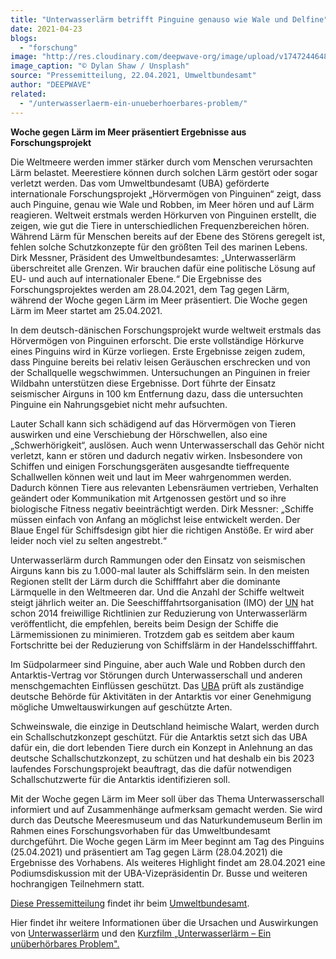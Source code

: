 ```yaml
---
title: "Unterwasserlärm betrifft Pinguine genauso wie Wale und Delfine"
date: 2021-04-23
blogs: 
  - "forschung"
image: "http://res.cloudinary.com/deepwave-org/image/upload/v1747244648/deepwave.org/dylan-shaw-12R_znWtJHQ-unsplash-scaled.jpg"
image_caption: "© Dylan Shaw / Unsplash"
source: "Pressemitteilung, 22.04.2021, Umweltbundesamt"
author: "DEEPWAVE"
related: 
  - "/unterwasserlaerm-ein-unueberhoerbares-problem/"
---
```


**Woche gegen Lärm im Meer präsentiert Ergebnisse aus Forschungsprojekt**

Die Weltmeere werden immer stärker durch vom Menschen verursachten Lärm belastet. Meerestiere können durch solchen Lärm gestört oder sogar verletzt werden. Das vom Umweltbundesamt (UBA) geförderte internationale Forschungsprojekt „Hörvermögen von Pinguinen“ zeigt, dass auch Pinguine, genau wie Wale und Robben, im Meer hören und auf Lärm reagieren. Weltweit erstmals werden Hörkurven von Pinguinen erstellt, die zeigen, wie gut die Tiere in unterschiedlichen Frequenzbereichen hören. Während Lärm für Menschen bereits auf der Ebene des Störens geregelt ist, fehlen solche Schutzkonzepte für den größten Teil des marinen Lebens. Dirk Messner, Präsident des Umweltbundesamtes: „Unterwasserlärm überschreitet alle Grenzen. Wir brauchen dafür eine politische Lösung auf EU- und auch auf internationaler Ebene.“ Die Ergebnisse des Forschungsprojektes werden am 28.04.2021, dem Tag gegen Lärm, während der Woche gegen Lärm im Meer präsentiert. Die Woche gegen Lärm im Meer startet am 25.04.2021.

In dem deutsch-dänischen Forschungsprojekt wurde weltweit erstmals das Hörvermögen von Pinguinen erforscht. Die erste vollständige Hörkurve eines Pinguins wird in Kürze vorliegen. Erste Ergebnisse zeigen zudem, dass Pinguine bereits bei relativ leisen Geräuschen erschrecken und von der Schallquelle wegschwimmen. Untersuchungen an Pinguinen in freier Wildbahn unterstützen diese Ergebnisse. Dort führte der Einsatz seismischer Airguns in 100 km Entfernung dazu, dass die untersuchten Pinguine ein Nahrungsgebiet nicht mehr aufsuchten.

Lauter Schall kann sich schädigend auf das Hörvermögen von Tieren auswirken und eine Verschiebung der Hörschwellen, also eine „Schwerhörigkeit“, auslösen. Auch wenn Unterwasserschall das Gehör nicht verletzt, kann er stören und dadurch negativ wirken. Insbesondere von Schiffen und einigen Forschungsgeräten ausgesandte tieffrequente Schallwellen können weit und laut im Meer wahrgenommen werden. Dadurch können Tiere aus relevanten Lebensräumen vertrieben, Verhalten geändert oder Kommunikation mit Artgenossen gestört und so ihre biologische Fitness negativ beeinträchtigt werden. Dirk Messner: „Schiffe müssen einfach von Anfang an möglichst leise entwickelt werden. Der Blaue Engel für Schiffsdesign gibt hier die richtigen Anstöße. Er wird aber leider noch viel zu selten angestrebt.“

Unterwasserlärm durch Rammungen oder den Einsatz von seismischen Airguns kann bis zu 1.000-mal lauter als Schiffslärm sein. In den meisten Regionen stellt der Lärm durch die Schifffahrt aber die dominante Lärmquelle in den Weltmeeren dar. Und die Anzahl der Schiffe weltweit steigt jährlich weiter an. Die Seeschifffahrtsorganisation (IMO) der ⁠[UN](https://www.umweltbundesamt.de/service/glossar/u?tag=UN#alphabar)⁠ hat schon 2014 freiwillige Richtlinien zur Reduzierung von Unterwasserlärm veröffentlicht, die empfehlen, bereits beim Design der Schiffe die Lärmemissionen zu minimieren. Trotzdem gab es seitdem aber kaum Fortschritte bei der Reduzierung von Schiffslärm in der Handelsschifffahrt.

Im Südpolarmeer sind Pinguine, aber auch Wale und Robben durch den Antarktis-Vertrag vor Störungen durch Unterwasserschall und anderen menschgemachten Einflüssen geschützt. Das ⁠[UBA](https://www.umweltbundesamt.de/service/glossar/u?tag=UBA#alphabar)⁠ prüft als zuständige deutsche Behörde für Aktivitäten in der Antarktis vor einer Genehmigung mögliche Umweltauswirkungen auf geschützte Arten.

Schweinswale, die einzige in Deutschland heimische Walart, werden durch ein Schallschutzkonzept geschützt. Für die Antarktis setzt sich das UBA dafür ein, die dort lebenden Tiere durch ein Konzept in Anlehnung an das deutsche Schallschutzkonzept, zu schützen und hat deshalb ein bis 2023 laufendes Forschungsprojekt beauftragt, das die dafür notwendigen Schallschutzwerte für die Antarktis identifizieren soll.

Mit der Woche gegen Lärm im Meer soll über das Thema Unterwasserschall informiert und auf Zusammenhänge aufmerksam gemacht werden. Sie wird durch das Deutsche Meeresmuseum und das Naturkundemuseum Berlin im Rahmen eines Forschungsvorhaben für das Umweltbundesamt durchgeführt. Die Woche gegen Lärm im Meer beginnt am Tag des Pinguins (25.04.2021) und präsentiert am Tag gegen Lärm (28.04.2021) die Ergebnisse des Vorhabens. Als weiteres Highlight findet am 28.04.2021 eine Podiumsdiskussion mit der UBA-Vizepräsidentin Dr. Busse und weiteren hochrangigen Teilnehmern statt.

[Diese Pressemitteilung](https://www.umweltbundesamt.de/presse/pressemitteilungen/unterwasserlaerm-betrifft-pinguine-genauso-wie-wale) findet ihr beim [Umweltbundesamt](https://www.umweltbundesamt.de/).

Hier findet ihr weitere Informationen über die Ursachen und Auswirkungen von [Unterwasserlärm](https://www.deepwave.org/die-ozeane/laerm/) und den [Kurzfilm „Unterwasserlärm – Ein unüberhörbares Problem".](https://www.deepwave.org/unterwasserlaerm-ein-unueberhoerbares-problem/)

